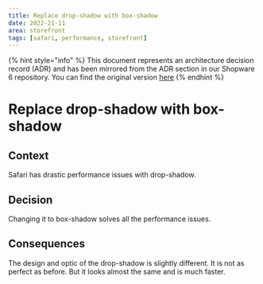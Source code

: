 ```yaml
---
title: Replace drop-shadow with box-shadow
date: 2022-21-11
area: storefront
tags: [safari, performance, storefront]
--- 
```


{% hint style="info" %}
This document represents an architecture decision record (ADR) and has been mirrored from the ADR section in our Shopware 6 repository.
You can find the original version [here](https://github.com/shopware/platform/blob/trunk/adr/2022-21-11-replace-drop-shadow-with-box-shadow.md)
{% endhint %}

# Replace drop-shadow with box-shadow

## Context
Safari has drastic performance issues with drop-shadow.

## Decision
Changing it to box-shadow solves all the performance issues.

## Consequences
The design and optic of the drop-shadow is slightly different. It is not as perfect as before. But it looks almost the same
and is much faster.
